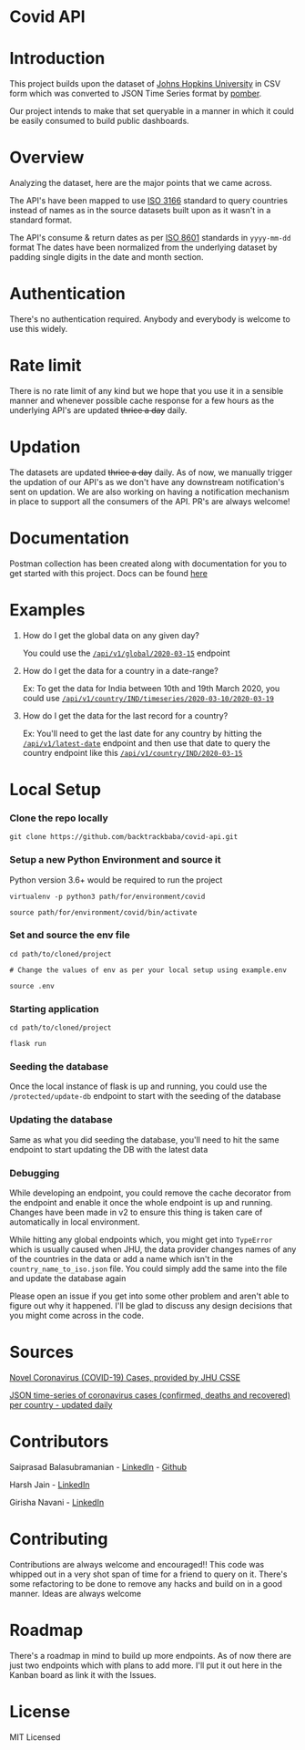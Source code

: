 # Covid API

# Introduction
This project builds upon the dataset of [Johns Hopkins University](https://github.com/CSSEGISandData/COVID-19) in CSV form which was converted to JSON Time Series format by [pomber](https://github.com/pomber/covid19).

Our project intends to make that set queryable in a manner in which it could be easily consumed to build public dashboards. 

# Overview
Analyzing the dataset, here are the major points that we came across.

The API's have been mapped to use [ISO 3166](https://en.wikipedia.org/wiki/ISO_3166) standard to query countries instead of names as in the source datasets built upon as it wasn't in a standard format.

The API's consume & return dates as per [ISO 8601](https://en.wikipedia.org/wiki/ISO_8601) standards in `yyyy-mm-dd` format  The dates have been normalized from the underlying dataset by padding single digits in the date and month section.

# Authentication
There's no authentication required. Anybody and everybody is welcome to use this widely.

# Rate limit
There is no rate limit of any kind but we hope that you use it in a sensible manner and whenever possible cache response for a few hours as the underlying API's are updated ~~thrice a day~~ daily.

# Updation
The datasets are updated ~~thrice a day~~ daily. As of now, we manually trigger the updation of our API's as we don't have any downstream notification's sent on updation. We are also working on having a notification mechanism in place to support all the consumers of the API. PR's are always welcome!

# Documentation
Postman collection has been created along with documentation for you to get started with this project. Docs can be found [here](https://documenter.getpostman.com/view/2568274/SzS8rjbe?version=latest)


# Examples

1) How do I get the global data on any given day?
    
   You could use the [`/api/v1/global/2020-03-15`](https://covidapi.info/api/v1/global/2020-03-15) endpoint

2) How do I get the data for a country in a date-range?

    Ex: To get the data for India between 10th and 19th March 2020, you could use [`/api/v1/country/IND/timeseries/2020-03-10/2020-03-19`](https://covidapi.info/api/v1/country/IND/timeseries/2020-03-10/2020-03-19)

3) How do I get the data for the last record for a country?
    
    Ex: You'll need to get the last date for any country by hitting the [`/api/v1/latest-date`](https://covidapi.info/api/v1/latest-date) endpoint and then use that date to query the country endpoint like this [`/api/v1/country/IND/2020-03-15`](https://covidapi.info/api/v1/country/IND/2020-03-15) 

# Local Setup

### Clone the repo locally
`git clone https://github.com/backtrackbaba/covid-api.git`

### Setup a new Python Environment and source it

Python version 3.6+ would be required to run the project
```
virtualenv -p python3 path/for/environment/covid

source path/for/environment/covid/bin/activate
```

### Set and source the env file
```
cd path/to/cloned/project

# Change the values of env as per your local setup using example.env

source .env
```

### Starting application
```
cd path/to/cloned/project

flask run
```

### Seeding the database
Once the local instance of flask is up and running, you could use the `/protected/update-db` endpoint to start with the seeding of the database

### Updating the database
Same as what you did seeding the database, you'll need to hit the same endpoint to start updating the DB with the latest data

### Debugging

While developing an endpoint, you could remove the cache decorator from the endpoint and enable it once the whole endpoint is up and running. Changes have been made in v2 to ensure this thing is taken care of automatically in local environment.

While hitting any global endpoints which, you might get into `TypeError` which is usually caused when JHU, the data provider changes names of any of the countries in the data or add a name which isn't in the `country_name_to_iso.json` file. You could simply add the same into the file and update the database again


Please open an issue if you get into some other problem and aren't able to figure out why it happened. I'll be glad to discuss any design decisions that you might come across in the code.

# Sources

[Novel Coronavirus (COVID-19) Cases, provided by JHU CSSE](https://github.com/CSSEGISandData/COVID-19)

[JSON time-series of coronavirus cases (confirmed, deaths and recovered) per country - updated daily ](https://github.com/pomber/covid19)

# Contributors

Saiprasad Balasubramanian - [LinkedIn](https://www.linkedin.com/in/saiprasadbala/) - [Github](https://github.com/backtrackbaba)

Harsh Jain - [LinkedIn](https://www.linkedin.com/in/hrkj-18/)

Girisha Navani - [LinkedIn](https://www.linkedin.com/in/girisha-navani-87065215b/)

# Contributing
Contributions are always welcome and encouraged!! This code was whipped out in a very shot span of time for a friend to query on it. There's some refactoring to be done to remove any hacks and build on in a good manner. Ideas are always welcome  

# Roadmap
There's a roadmap in mind to build up more endpoints. As of now there are just two endpoints which with plans to add more. I'll put it out here in the Kanban board as link it with the Issues.

# License
MIT Licensed

